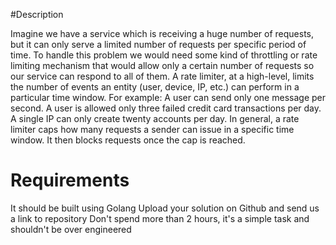 #Description

Imagine we have a service which is receiving a huge number of requests, but it can only serve a limited number of requests per specific period of time. To handle this problem we would need some kind of throttling or rate limiting mechanism that would allow only a certain number of requests so our service can respond to all of them. A rate limiter, at a high-level, limits the number of events an entity (user, device, IP, etc.) can perform in a particular time window. For example:
A user can send only one message per second.
A user is allowed only three failed credit card transactions per day.
A single IP can only create twenty accounts per day.
In general, a rate limiter caps how many requests a sender can issue in a specific time window. It then blocks requests once the cap is reached.

# Requirements
It should be built using Golang
Upload your solution on Github and send us a link to repository
Don't spend more than 2 hours, it's a simple task and shouldn't be over engineered

